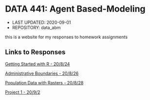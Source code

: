 # DATA 441: Agent Based-Modeling

* LAST UPDATED: 2020-09-01
* REPOSITORY: data_abm

this is a website for my responses to homework assignments

## Links to Responses
[Getting Started with R - 20/8/24](https://abgaddi.github.io/data_abm/assignment1)

[Administrative Boundaries - 20/8/26](https://abgaddi.github.io/data_abm/assignment2)

[Population Data with Rasters - 20/8/28](https://abgaddi.github.io/data_abm/assignment3)

[Project 1 - 20/9/2](https://abgaddi.github.io/data_abm/project_1)
